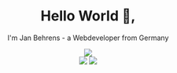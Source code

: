 <div align="center">
  <h1>Hello World 👋,</h1>
  <p>I'm Jan Behrens - a Webdeveloper from Germany</p>
</div>

<div align="center">
<div>
  <a href="https://www.codewars.com/users/behrens-de" title="codewars">
    <img src="https://www.codewars.com/users/behrens-de/badges/small">
  </a>
</div>
  
<img src="https://img.shields.io/github/followers/behrens-de?style=flat&label=GitHub Followers">
<img src="https://img.shields.io/github/stars/behrens-de?style=flat&label=GitHub Stars">

</div>


